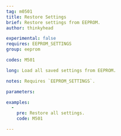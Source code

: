 ```yaml
---
tag: m0501
title: Restore Settings
brief: Restore settings from EEPROM.
author: thinkyhead

experimental: false
requires: EEPROM_SETTINGS
group: eeprom

codes: M501

long: Load all saved settings from EEPROM.

notes: Requires `EEPROM_SETTINGS`.

parameters:

examples:
  -
    pre: Restore all settings.
    code: M501

---
```

